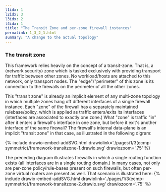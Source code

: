 ```yaml
---
l1idx: 1
l2idx: 3
l3idx: 2
l4idx: 1
title: "The Transit Zone and per-zone firewall instances"
permalink: 1_3_2_1.html
summary: "A change to the actual topology"
---
```

### The transit zone
This framework relies heavily on the concept of a transit-zone.  That is, a (network security) zone which is tasked exclusively with providing transport for traffic between other zones.  No workload/hosts are attached to this network, only transport nodes.  The "edge"/"perimeter" of this zone is its connection to the firewalls on the perimeter of all the other zones.

This "transit zone" is already an implicit element of any multi-zone topology in which multiple zones hang off different interfaces of a single firewall instance.  Each "zone" of the firewall has a separately maintained rulebase/policy, which is applied as traffic enters/exits its interfaces (interfaces are associated to exactly one zone.)  What "zone" is traffic "in" after it enters a firewall's interface in one zone, but before it exit's another interface of the same firewall?  The firewall's internal data-plane is an implicit "transit zone" in that case, as illustrated in the following digram:

{% include drawio-embed-addSVG.html drawiolink='./pages/1/3(ecmp-symmetric)/framework-transitzone-1.drawio.svg' drawiozoom='.75' %}

The preceding diagram illustrates firewalls in which a single routing function exists (all interfaces are in a single routing domain.) In many cases, not only are per-zone policy/rule-bases present on such firewalls, but often per-zone virtual routers are present as well.  That scenario is illustrated here:
{% include drawio-embed-addSVG.html drawiolink='./pages/1/3(ecmp-symmetric)/framework-transitzone-2.drawio.svg' drawiozoom='.75' %}






